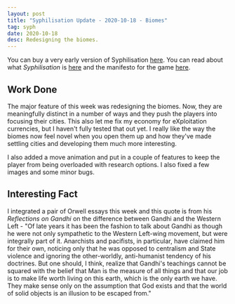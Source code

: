 ```yaml
---
layout: post
title: "Syphilisation Update - 2020-10-18 - Biomes"
tag: syph
date: 2020-10-18
desc: Redesigning the biomes.
---
```



You can buy a very early version of Syphilisation [here](https://whynotgames.itch.io/nikhil-murthys-syphilisation). You can read about what *Syphilisation* is [here](/blog/syph/announce) and the manifesto for the game [here](/blog/syph/newManifesto).

## Work Done

The major feature of this week was redesigning the biomes. Now, they are meaningfully distinct in a number of ways and they push the players into focusing their cities. This also let me fix my economy for eXploitation currencies, but I haven't fully tested that out yet. I really like the way the biomes now feel novel when you open them up and how they've made settling cities and developing them much more interesting.


I also added a move animation and put in a couple of features to keep the player from being overloaded with research options. I also fixed a few images and some minor bugs.

## Interesting Fact

I integrated a pair of Orwell essays this week and this quote is from his *Reflections on Gandhi* on the difference between Gandhi and the Western Left - "Of late years it has been the fashion to talk about Gandhi as though he were not only sympathetic to the Western Left-wing movement, but were integrally part of it. Anarchists and pacifists, in particular, have claimed him for their own, noticing only that he was opposed to centralism and State violence and ignoring the other-worldly, anti-humanist tendency of his doctrines. But one should, I think, realize that Gandhi's teachings cannot be squared with the belief that Man is the measure of all things and that our job is to make life worth living on this earth, which is the only earth we have. They make sense only on the assumption that God exists and that the world of solid objects is an illusion to be escaped from."

